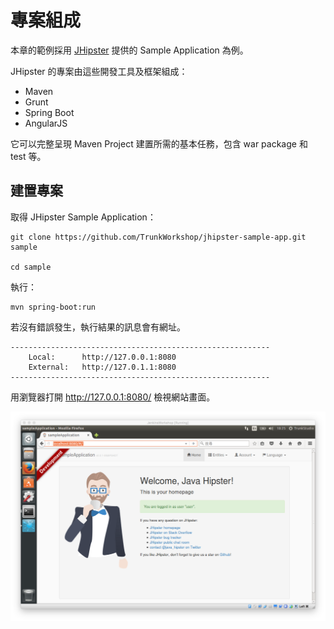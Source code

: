 # 專案組成

本章的範例採用 [JHipster](https://jhipster.github.io/) 提供的 Sample Application 為例。

JHipster 的專案由這些開發工具及框架組成：

* Maven
* Grunt
* Spring Boot
* AngularJS 

它可以完整呈現 Maven Project 建置所需的基本任務，包含 war package 和 test 等。

## 建置專案

取得 JHipster Sample Application：

    git clone https://github.com/TrunkWorkshop/jhipster-sample-app.git sample
    
    cd sample

執行：

```
mvn spring-boot:run
```

若沒有錯誤發生，執行結果的訊息會有網址。

```
----------------------------------------------------------
	Local: 		http://127.0.0.1:8080
	External: 	http://127.0.1.1:8080
----------------------------------------------------------
```

用瀏覽器打開 http://127.0.0.1:8080/ 檢視網站畫面。

![](initial/jhipster-screenshot.png)